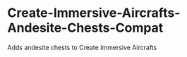 # Create-Immersive-Aircrafts-Andesite-Chests-Compat
Adds andesite chests to Create Immersive Aircrafts

